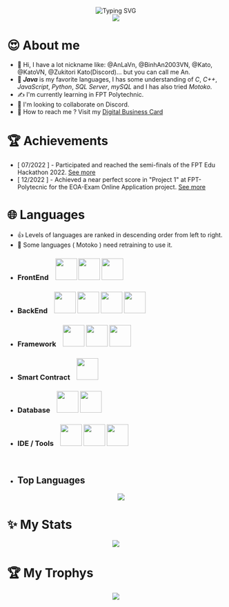 <p align="center"> 
  <img src="https://readme-typing-svg.demolab.com?font=Fira+Code&size=25&pause=1000&center=true&vCenter=true&width=600&lines=Welcome+to+my+Github+Page+!;You+can+call+me+An+%3C3+!;I+am+a+college+student+at+FPoly+!;Java+is+my+favorite+languages.;I+like+learning+new+technologies+!!!;Check+out+my+repositories+for+more..." alt="Typing SVG" />
  <br><img src="https://komarev.com/ghpvc/?username=AnLaVN&color=blue&style=flat-square&label=PROFILE+VIEWS"/>
</p>

<!--
![](https://i.pinimg.com/originals/fb/1c/0c/fb1c0c48488b0ff156ac373505f5433a.gif)
![](https://i.pinimg.com/originals/8c/7b/6c/8c7b6c82d29edfeac1bc2c3c1182ef20.gif) 

https://github.com/AnLaVN/AnLaVN/assets/90229487/c300dbfd-cd97-48ec-bd3c-4c1042492c8d.mp4


<video width="320" height="240" controls>
  <source src="https://res.cloudinary.com/anlavn/video/upload/v1696228888/CMaster/jljjbgwg5xqvamjupxin.mp4" type="video/mp4">
</video>-->





# 😍 About me 
- 👋 Hi, I have a lot nickname like: @AnLaVn, @BinhAn2003VN, @Kato, @KatoVN, @Zukitori Kato(Discord)... but you can call me An. 
- 🤌 ***Java*** is my favorite languages, I has some understanding of *C*, *C++*, *JavaScript*, *Python*, *SQL Server*, *mySQL* and I has also tried *Motoko*.
- ✍️ I'm currently learning in FPT Polytechnic.
- 🤝 I'm looking to collaborate on Discord.
- 🤙 How to reach me ? Visit my [Digital Business Card](https://anlavn.github.io/)

# 🏆 Achievements
- [ 07/2022 ] - Participated and reached the semi-finals of the FPT Edu Hackathon 2022. [See more](https://github.com/AnLaVN/BlockChainMotoko)
- [ 12/2022 ] - Achieved a near perfect score in "Project 1" at FPT-Polytecnic for the EOA-Exam Online Application project. [See more](https://github.com/AnLaVN/EOA)

# 🌐 Languages
- 👍 Levels of languages are ranked in descending order from left to right.
- 🫠 Some languages ( Motoko ) need retraining to use it.

<ul>
<li><h3>FrontEnd&nbsp;&nbsp;&nbsp;
<code><a href="https://en.wikipedia.org/wiki/HTML5"><img width="50" src="https://github.com/leungwensen/svg-icon/raw/master/dist/svg/logos/html-5.svg"/></a></code>
<code><a href="https://en.wikipedia.org/wiki/CSS"><img width="50" src="https://github.com/leungwensen/svg-icon/raw/master/dist/svg/logos/css-3.svg"/></a></code>
<code><a href="https://en.wikipedia.org/wiki/JavaScript"><img width="50" src="https://github.com/leungwensen/svg-icon/raw/master/dist/svg/logos/javascript.svg"/></a></code>
</h3></li>
<li><h3>BackEnd&nbsp;&nbsp;&nbsp;
<code><a href="https://en.wikipedia.org/wiki/Java_(programming_language)"><img width="50" src="https://github.com/leungwensen/svg-icon/raw/master/dist/svg/logos/java.svg"/></a></code>
<code><a href="https://en.wikipedia.org/wiki/C_(programming_language)"><img width="50" src="https://github.com/leungwensen/svg-icon/raw/master/dist/svg/logos/c.svg"/></a></code>
<code><a href="https://en.wikipedia.org/wiki/C%2B%2B"><img width="50" src="https://github.com/leungwensen/svg-icon/raw/master/dist/svg/logos/cpp.svg"/></a></code>
<code><a href="https://en.wikipedia.org/wiki/Python_(programming_language)"><img width="50" src="https://github.com/leungwensen/svg-icon/raw/master/dist/svg/logos/python.svg"/></a></code>
</h3></li>
<li><h3>Framework&nbsp;&nbsp;&nbsp;
<code><a href="https://en.wikipedia.org/wiki/Spring_Framework"><img width="50" src="https://github.com/leungwensen/svg-icon/raw/master/dist/svg/logos/spring.svg"/></a></code>
<code><a href="https://en.wikipedia.org/wiki/Bootstrap_(front-end_framework)"><img width="50" src="https://github.com/leungwensen/svg-icon/raw/master/dist/svg/logos/bootstrap.svg"/></a></code>
<code><a href="https://en.wikipedia.org/wiki/AngularJS"><img width="50" src="https://github.com/leungwensen/svg-icon/raw/master/dist/svg/logos/angular-icon.svg"/></a></code>
</h3></li>
<li><h3>Smart Contract&nbsp;&nbsp;&nbsp;
<code><a href="https://internetcomputer.org/docs/current/motoko/main/motoko"><img width="50" src="https://internetcomputer.org/assets/images/motoko-bfb2a06409d149fe621f5e849c6527b4.webp"/></a></code>
</h3></li>
<li><h3>Database&nbsp;&nbsp;&nbsp;
<code><a href="https://en.wikipedia.org/wiki/Microsoft_SQL_Server"><img width="50" src="https://img.icons8.com/color/480/microsoft-sql-server.png"/></a></code>
<code><a href="https://en.wikipedia.org/wiki/MySQL"><img width="50" src="https://github.com/leungwensen/svg-icon/raw/master/dist/svg/logos/mysql.svg"/></a></code>
</h3></li>
<li><h3>IDE / Tools&nbsp;&nbsp;&nbsp;
<code><a href="https://en.wikipedia.org/wiki/NetBeans"><img width="50" src="https://upload.wikimedia.org/wikipedia/commons/thumb/9/98/Apache_NetBeans_Logo.svg/1200px-Apache_NetBeans_Logo.svg.png"/></a></code>
<code><a href="https://en.wikipedia.org/wiki/Visual_Studio_Code"><img width="50" src="https://upload.wikimedia.org/wikipedia/commons/thumb/9/9a/Visual_Studio_Code_1.35_icon.svg/2048px-Visual_Studio_Code_1.35_icon.svg.png"/></a></code>
<code><a href="https://en.wikipedia.org/wiki/Eclipse_(software)"><img width="50" src="https://github.com/leungwensen/svg-icon/blob/master/dist/svg/logos/eclipse.svg"/></a></code>
</h3></li>
<br>
<li><h2>Top Languages</h2>
<p align="center"><img src="https://github-readme-stats.vercel.app/api/top-langs/?username=AnLaVN&langs_count=10&showicon=true&theme=tokyonight"/></p>
</li>
</ul>


 

# ✨ My Stats
<p align="center"> 
  <img src="https://github-readme-stats.vercel.app/api/?username=AnLaVN&showicon=true&theme=tokyonight"/>
</p>
  
# 🏆 My Trophys
<p align="center"> 
  <img src="https://github-profile-trophy.vercel.app/?username=AnLaVN&theme=dracula"/>
</p>

